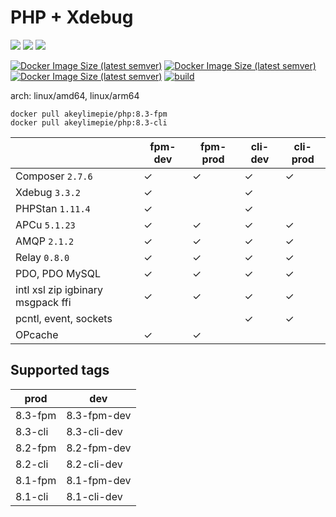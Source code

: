 # PHP + Xdebug

![](https://img.shields.io/badge/-8.3.8-informational) ![](https://img.shields.io/badge/-8.2.20-informational) ![](https://img.shields.io/badge/-8.1.29-informational) 

[![Docker Image Size (latest semver)](https://img.shields.io/docker/image-size/akeylimepie/php/8.3-fpm?label=prod)](https://hub.docker.com/r/akeylimepie/php)
[![Docker Image Size (latest semver)](https://img.shields.io/docker/image-size/akeylimepie/php/8.3-fpm-dev?label=dev)](https://hub.docker.com/r/akeylimepie/php)
[![Docker Image Size (latest semver)](https://img.shields.io/docker/pulls/akeylimepie/php)](https://hub.docker.com/r/akeylimepie/php)
[![build](https://github.com/akeylimepie/docker-php/actions/workflows/build.yml/badge.svg?event=push)](https://github.com/akeylimepie/docker-php/actions/workflows/build.yml)

arch: linux/amd64, linux/arm64

```
docker pull akeylimepie/php:8.3-fpm
docker pull akeylimepie/php:8.3-cli
```

|                                   | fpm-dev | fpm-prod | cli-dev | cli-prod |
|-----------------------------------|---------|----------|---------|----------|
| Composer `2.7.6`   | &check; | &check;  | &check; | &check;  |
| Xdebug `3.3.2`       | &check; |          | &check; |          |
| PHPStan `1.11.4`     | &check; |          | &check; |          |
| APCu `5.1.23`           | &check; | &check;  | &check; | &check;  |
| AMQP `2.1.2`           | &check; | &check;  | &check; | &check;  |
| Relay `0.8.0`         | &check; | &check;  | &check; | &check;  |
| PDO, PDO MySQL                    | &check; | &check;  | &check; | &check;  |
| intl xsl zip igbinary msgpack ffi | &check; | &check;  | &check; | &check;  |
| pcntl, event, sockets             |         |          | &check; | &check;  |
| OPcache                           | &check; | &check;  |         |          |

## Supported tags

| prod | dev |
| --- | --- |
| 8.3-fpm | 8.3-fpm-dev |
| 8.3-cli | 8.3-cli-dev |
| 8.2-fpm | 8.2-fpm-dev |
| 8.2-cli | 8.2-cli-dev |
| 8.1-fpm | 8.1-fpm-dev |
| 8.1-cli | 8.1-cli-dev |

